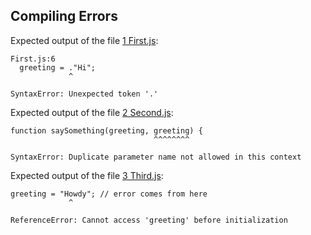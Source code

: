 ## Compiling Errors

Expected output of the file [1 First.js](./1%20First.js):

```
First.js:6
  greeting = ."Hi";
             ^

SyntaxError: Unexpected token '.'
```

Expected output of the file [2 Second.js](./2%20Second.js):

```
function saySomething(greeting, greeting) {
                                ^^^^^^^^

SyntaxError: Duplicate parameter name not allowed in this context
```

Expected output of the file [3 Third.js](./3%20Third.js):

```
greeting = "Howdy"; // error comes from here
             ^

ReferenceError: Cannot access 'greeting' before initialization
```
